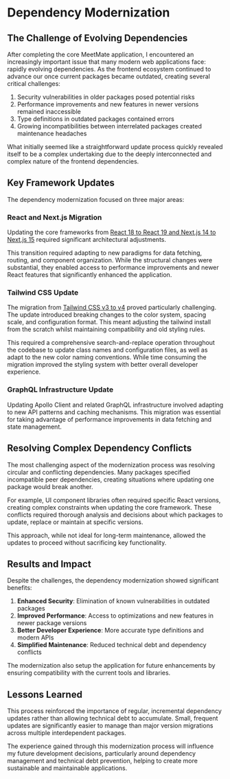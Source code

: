 # Dependency Modernization

## The Challenge of Evolving Dependencies

After completing the core MeetMate application, I encountered an increasingly important issue that many modern web applications face: rapidly evolving dependencies. As the frontend ecosystem continued to advance our once current packages became outdated, creating several critical challenges:

1. Security vulnerabilities in older packages posed potential risks
2. Performance improvements and new features in newer versions remained inaccessible
3. Type definitions in outdated packages contained errors
4. Growing incompatibilities between interrelated packages created maintenance headaches

What initially seemed like a straightforward update process quickly revealed itself to be a complex undertaking due to the deeply interconnected and complex nature of the frontend dependencies.

## Key Framework Updates

The dependency modernization focused on three major areas:

### React and Next.js Migration

Updating the core frameworks from [React 18 to React 19 and Next.js 14 to Next.js 15](https://nextjs.org/docs/app/building-your-application/upgrading/version-15) required significant architectural adjustments.

This transition required adapting to new paradigms for data fetching, routing, and component organization. While the structural changes were substantial, they enabled access to performance improvements and newer React features that significantly enhanced the application.

### Tailwind CSS Update

The migration from [Tailwind CSS v3 to v4](https://tailwindcss.com/docs/upgrade-guide) proved particularly challenging. The update introduced breaking changes to the color system, spacing scale, and configuration format. This meant adjusting the tailwind install from the scratch whilst maintaining compatibility and old styling rules.

This required a comprehensive search-and-replace operation throughout the codebase to update class names and configuration files, as well as adapt to the new color naming conventions. While time consuming the migration improved the styling system with better overall developer experience. 

### GraphQL Infrastructure Update

Updating Apollo Client and related GraphQL infrastructure involved adapting to new API patterns and caching mechanisms. This migration was essential for taking advantage of performance improvements in data fetching and state management.

## Resolving Complex Dependency Conflicts

The most challenging aspect of the modernization process was resolving circular and conflicting dependencies. Many packages specified incompatible peer dependencies, creating situations where updating one package would break another.

For example, UI component libraries often required specific React versions, creating complex constraints when updating the core framework. These conflicts required thorough analysis and decisions about which packages to update, replace or maintain at specific versions.

This approach, while not ideal for long-term maintenance, allowed the updates to proceed without sacrificing key functionality.

## Results and Impact

Despite the challenges, the dependency modernization showed significant benefits:

1. **Enhanced Security**: Elimination of known vulnerabilities in outdated packages
2. **Improved Performance**: Access to optimizations and new features in newer package versions
3. **Better Developer Experience**: More accurate type definitions and modern APIs
4. **Simplified Maintenance**: Reduced technical debt and dependency conflicts

The modernization also setup the application for future enhancements by ensuring compatibility with the current tools and libraries.

## Lessons Learned

This process reinforced the importance of regular, incremental dependency updates rather than allowing technical debt to accumulate. Small, frequent updates are significantly easier to manage than major version migrations across multiple interdependent packages.

The experience gained through this modernization process will influence my future development decisions, particularly around dependency management and technical debt prevention, helping to create more sustainable and maintainable applications.